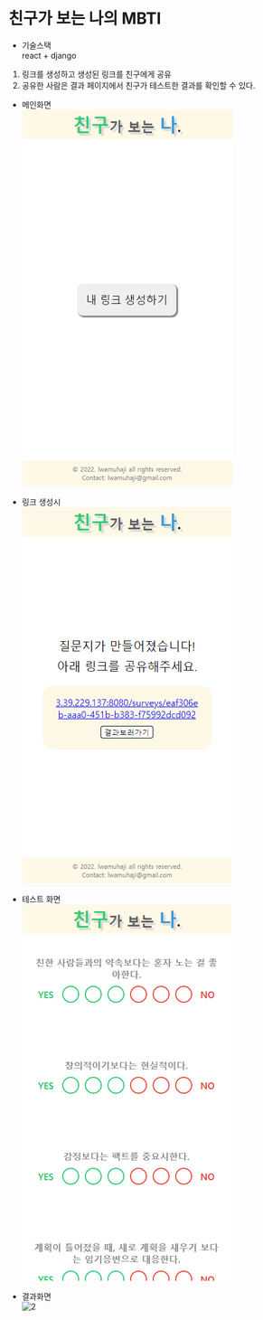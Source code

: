 # 친구가 보는 나의 MBTI

- 기술스택  
  react + django

1. 링크를 생성하고 생성된 링크를 친구에게 공유
2. 공유한 사람은 결과 페이지에서 친구가 테스트한 결과를 확인할 수 있다.

- 메인화면  
  ![1](./resources/%EC%A0%9C%EB%AA%A9%20%EC%97%86%EC%9D%8C.png)

- 링크 생성시  
  ![2](./resources/%EC%A0%9C%EB%AA%A9%20%EC%97%86%EC%9D%8C2.png)

- 테스트 화면  
  ![2](./resources/%EC%A0%9C%EB%AA%A9%20%EC%97%86%EC%9D%8C4.png)

- 결과화면  
  ![2](./resources/%EC%A0%9C%EB%AA%A9%20%EC%97%86%EC%9D%8C3.png)
